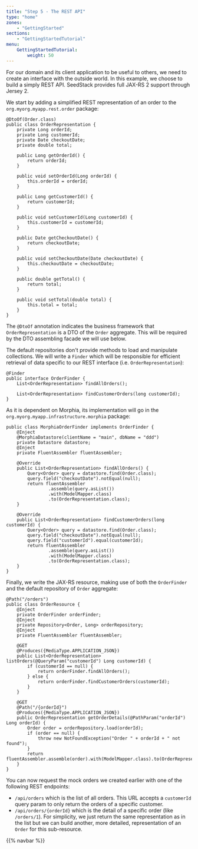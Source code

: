 ```yaml
---
title: "Step 5 - The REST API"
type: "home"
zones:
    - "GettingStarted"
sections:
    - "GettingStartedTutorial"
menu:
    GettingStartedTutorial:
        weight: 50
---
```


For our domain and its client application to be useful to others, we need to create an interface with the outside world.
In this example, we choose to build a simply REST API. SeedStack provides full JAX-RS 2 support through Jersey 2.

We start by adding a simplified REST representation of an order to the `org.myorg.myapp.rest.order` package:

    @DtoOf(Order.class)
    public class OrderRepresentation {
        private Long orderId;
        private Long customerId;
        private Date checkoutDate;
        private double total;

        public Long getOrderId() {
            return orderId;
        }

        public void setOrderId(Long orderId) {
            this.orderId = orderId;
        }

        public Long getCustomerId() {
            return customerId;
        }

        public void setCustomerId(Long customerId) {
            this.customerId = customerId;
        }

        public Date getCheckoutDate() {
            return checkoutDate;
        }

        public void setCheckoutDate(Date checkoutDate) {
            this.checkoutDate = checkoutDate;
        }

        public double getTotal() {
            return total;
        }

        public void setTotal(double total) {
            this.total = total;
        }
    }

The `@DtoOf` annotation indicates the business framework that `OrderRepresentation` is a DTO of the `Order` aggregate. This
will be required by the DTO assembling facade we will use below.

The default repositories don't provide methods to load and manipulate collections. We will write a `Finder` which will
be responsible for efficient retrieval of data specific to our REST interface (i.e. `OrderRepresentation`):

    @Finder
    public interface OrderFinder {
        List<OrderRepresentation> findAllOrders();

        List<OrderRepresentation> findCustomerOrders(long customerId);
    }

As it is dependent on Morphia, its implementation will go in the `org.myorg.myapp.infrastructure.morphia`
package:

    public class MorphiaOrderFinder implements OrderFinder {
        @Inject
        @MorphiaDatastore(clientName = "main", dbName = "ddd")
        private Datastore datastore;
        @Inject
        private FluentAssembler fluentAssembler;

        @Override
        public List<OrderRepresentation> findAllOrders() {
            Query<Order> query = datastore.find(Order.class);
            query.field("checkoutDate").notEqual(null);
            return fluentAssembler
                    .assemble(query.asList())
                    .with(ModelMapper.class)
                    .to(OrderRepresentation.class);
        }

        @Override
        public List<OrderRepresentation> findCustomerOrders(long customerId) {
            Query<Order> query = datastore.find(Order.class);
            query.field("checkoutDate").notEqual(null);
            query.field("customerId").equal(customerId);
            return fluentAssembler
                    .assemble(query.asList())
                    .with(ModelMapper.class)
                    .to(OrderRepresentation.class);
        }
    }

Finally, we write the JAX-RS resource, making use of both the `OrderFinder` and the default repository of `Order` aggregate:

    @Path("/orders")
    public class OrderResource {
        @Inject
        private OrderFinder orderFinder;
        @Inject
        private Repository<Order, Long> orderRepository;
        @Inject
        private FluentAssembler fluentAssembler;

        @GET
        @Produces({MediaType.APPLICATION_JSON})
        public List<OrderRepresentation> listOrders(@QueryParam("customerId") Long customerId) {
            if (customerId == null) {
                return orderFinder.findAllOrders();
            } else {
                return orderFinder.findCustomerOrders(customerId);
            }
        }

        @GET
        @Path("/{orderId}")
        @Produces({MediaType.APPLICATION_JSON})
        public OrderRepresentation getOrderDetails(@PathParam("orderId") Long orderId) {
            Order order = orderRepository.load(orderId);
            if (order == null) {
                throw new NotFoundException("Order " + orderId + " not found");
            }
            return fluentAssembler.assemble(order).with(ModelMapper.class).to(OrderRepresentation.class);
        }
    }

You can now request the mock orders we created earlier with one of the following REST endpoints:

* `/api/orders` which is the list of all orders. This URL accepts a `customerId` query param to only return the orders of a specific
customer.
* `/api/orders/{orderId}` which is the detail of a specific order (like `/orders/1`). For simplicity, we just return the same
representation as in the list but we can build another, more detailed, representation of an `Order` for this sub-resource.

{{% navbar %}}